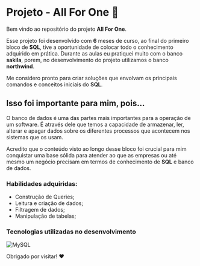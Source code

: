 # Projeto - All For One 🐬

Bem vindo ao repositório do projeto **All For One**.

Esse projeto foi desenvolvido com **6** meses de curso, ao final do primeiro bloco de **SQL**, tive a oportunidade de colocar todo o conhecimento adquirido em prática. Durante as aulas eu pratiquei muito com o banco **sakila**, porem, no desenvolvimento do projeto utilizamos o banco **northwind**.

Me considero pronto para criar soluções que envolvam os principais comandos e conceitos iniciais do **SQL**.

## Isso foi importante para mim, pois...

O banco de dados é uma das partes mais importantes para a operação de um software. É através dele que temos a capacidade de armazenar, ler, alterar e apagar dados sobre os diferentes processos que acontecem nos sistemas que os usam.

Acredito que o conteúdo visto ao longo desse bloco foi crucial para mim conquistar uma base sólida para atender ao que as empresas ou até mesmo um negócio precisam em termos de conhecimento de **SQL** e banco de dados.

### Habilidades adquiridas:
- Construção de Queries;
- Leitura e criação de dados;
- Filtragem de dados;
- Manipulação de tabelas;

### Tecnologias utilizadas no desenvolvimento

![MySQL](https://img.shields.io/badge/mysql-%2300f.svg?style=for-the-badge&logo=mysql&logoColor=white)

Obrigado por visitar! ❤️